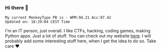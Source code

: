 ### Hi there 👋
<!-- PB START -->
```
My current MonkeyType PB is - WPM:94.21 Acc:97.42
Updated on: 18:29:04 CEST Time
```
<!-- PB END -->
I'm an IT person, just overall. I like CTFs, hacking, coding games, making Python apps. Just a lot of stuff.
You can check out my website [here](https://skill3472.github.io/).
I will probably add some interesting stuff here, when I get the idea to do so. Take care ❤️
